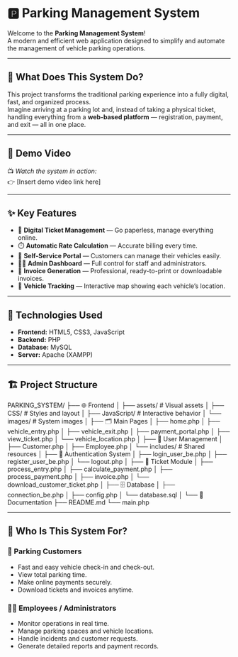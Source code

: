 # 🅿️ Parking Management System

Welcome to the **Parking Management System**!  
A modern and efficient web application designed to simplify and automate the management of vehicle parking operations.

---

## 🚗 What Does This System Do?

This project transforms the traditional parking experience into a fully digital, fast, and organized process.  
Imagine arriving at a parking lot and, instead of taking a physical ticket, handling everything from a **web-based platform** — registration, payment, and exit — all in one place.

---

## 🎥 Demo Video

📺 *Watch the system in action:*  
👉 [Insert demo video link here]


---
## ✨ Key Features

- 🎫 **Digital Ticket Management** — Go paperless, manage everything online.  
- ⏱️ **Automatic Rate Calculation** — Accurate billing every time.  
- 📱 **Self-Service Portal** — Customers can manage their vehicles easily.  
- 👨‍💼 **Admin Dashboard** — Full control for staff and administrators.  
- 🧾 **Invoice Generation** — Professional, ready-to-print or downloadable invoices.  
- 📍 **Vehicle Tracking** — Interactive map showing each vehicle’s location.

---

## 🚀 Technologies Used

- **Frontend:** HTML5, CSS3, JavaScript  
- **Backend:** PHP  
- **Database:** MySQL  
- **Server:** Apache (XAMPP)

---

## 🏗️ Project Structure

PARKING_SYSTEM/
├── 🌐 Frontend
│ ├── assets/ # Visual assets
│ ├── CSS/ # Styles and layout
│ ├── JavaScript/ # Interactive behavior
│ └── images/ # System images
│
├── 🗂️ Main Pages
│ ├── home.php
│ ├── vehicle_entry.php
│ ├── vehicle_exit.php
│ ├── payment_portal.php
│ ├── view_ticket.php
│ └── vehicle_location.php
│
├── 👥 User Management
│ ├── Customer.php
│ ├── Employee.php
│ └── includes/ # Shared resources
│
├── 🔐 Authentication System
│ ├── login_user_be.php
│ ├── register_user_be.php
│ └── logout.php
│
├── 🎫 Ticket Module
│ ├── process_entry.php
│ ├── calculate_payment.php
│ ├── process_payment.php
│ ├── invoice.php
│ └── download_customer_ticket.php
│
├── 🗄️ Database
│ ├── connection_be.php
│ ├── config.php
│ └── database.sql
│
└── 📄 Documentation
├── README.md
└── main.php

---

## 🎯 Who Is This System For?

### 👥 Parking Customers
- Fast and easy vehicle check-in and check-out.  
- View total parking time.  
- Make online payments securely.  
- Download tickets and invoices anytime.

### 👨‍💼 Employees / Administrators
- Monitor operations in real time.  
- Manage parking spaces and vehicle locations.  
- Handle incidents and customer requests.  
- Generate detailed reports and payment records.


